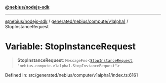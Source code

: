 [**@nebius/nodejs-sdk**](../../../../../README.md)

***

[@nebius/nodejs-sdk](../../../../../README.md) / [generated/nebius/compute/v1alpha1](../README.md) / StopInstanceRequest

# Variable: StopInstanceRequest

> **StopInstanceRequest**: `MessageFns`\<[`StopInstanceRequest`](../interfaces/StopInstanceRequest.md), `"nebius.compute.v1alpha1.StopInstanceRequest"`\>

Defined in: src/generated/nebius/compute/v1alpha1/index.ts:6161
